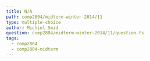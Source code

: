 ```yaml
---
title: N/A
path: comp2804/midterm-winter-2014/11
type: multiple-choice
author: Michiel Smid
question: comp2804/midterm-winter-2014/11/question.ts
tags:
  - comp2804
  - comp2804-midterm
---
```


